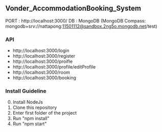 ## Vonder_AccommodationBooking_System

PORT : http://localhost:3000/
DB : MongoDB 
(MongoDB Compass: mongodb+srv://nattapong:11501112@sandbox.2ng5o.mongodb.net/test)

### API
* http://localhost:3000/login
* http://localhost:3000/register
* http://localhost:3000/proifle
* http://localhost:3000/profile/editProfile
* http://localhost:3000/room
* http://localhost:3000/booking

### Install Guideline
0. Install NodeJs
1. Clone this repository
2. Enter first folder of the project
3. Run "npm install"
4. Run "npm start"
